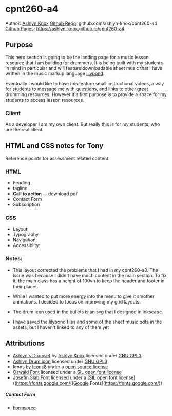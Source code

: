 # cpnt260-a4

Author: [Ashlyn Knox](github.com/ashlyn-knox)
[Github Repo](github.com/ashlyn-knox/cpnt260-a4): github.com/ashlyn-knox/cpnt260-a4
[Github Pages](https://ashlyn-knox.github.io/cpnt260-a4): https://ashlyn-knox.github.io/cpnt260-a4

## Purpose

This hero section is going to be the landing page for a music lesson resource that I am building for drummers. It is being built with my students in mind in particular and will feature downloadable sheet music that I have written in the music markup language [lilypond](https://lilypond.org/). 

Eventually I would like to have this feature small instructional videos, a way for students to message me with questions, and links to other great drumming resources. However it's first purpose is to provide a space for my students to access lesson resources.

### Client

As a developer I am my own client. But really this is for my students, who are the real client.

## HTML and CSS notes for Tony

Reference points for assessment related content.

### HTML

* heading
* tagline
* **Call to action** -- download pdf
* Contact Form
* Subscription
  
  

### CSS

* Layout: 
* Typography
* Navigation: 
* Accessiblity:

### Notes:

* This layout corrected the problems that I had in my cpnt260-a3. The issue was because I didn't have much content in the main section. To fix it, the main class has a height of 100vh to keep the header and footer in their places

* While I wanted to put more energy into the menu to give it smother animations. I decided to focus on improving my grid layouts.

* The drum icon used in the bullets is an svg that I designed in inkscape.

* I have saved the lilypond files and some of the sheet music pdfs in the assets, but I haven't linked to any of them yet

## Attributions

* [Ashlyn's Drumset](https://github.com/ashlyn-knox/cpnt260-a4/assets/images/) by [Ashlyn Knox](https://github.com/ashlyn-knox) licensed under [GNU GPL3](http://gnugpl.org/)
* [Ashlyn Drum Icon](https://github.com/ashlyn-knox/cpnt260-a5/assets/icons) licensed under [GNU GPL3](http://gnugpl.org/)
* Icons by [Icons8](https://icons8.com/line-awesome) under a [open source license](https://icons8.com/license)
* [Oswald Font](https://fonts.google.com/) licensed under a [SIL open font license ](https://fonts.google.com/)
* [Josefin Slab Font](https://github.com/googlefonts/josefinslab) licensed under a [SIL open font license]((https://fonts.google.com/([Google Fonts](https://fonts.google.com/))

##### Contact Form

- [Formspree](https://formspree.io/)


